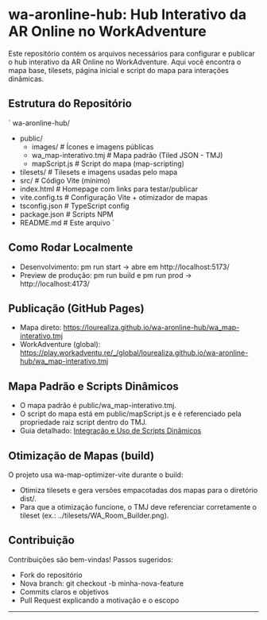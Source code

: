 ﻿# wa-aronline-hub: Hub Interativo da AR Online no WorkAdventure

Este repositório contém os arquivos necessários para configurar e publicar o hub interativo da AR Online no WorkAdventure. Aqui você encontra o mapa base, tilesets, página inicial e script do mapa para interações dinâmicas.

## Estrutura do Repositório

`
wa-aronline-hub/
- public/
  - images/                 # Ícones e imagens públicas
  - wa_map-interativo.tmj   # Mapa padrão (Tiled JSON - TMJ)
  - mapScript.js            # Script do mapa (map-scripting)
- tilesets/                 # Tilesets e imagens usadas pelo mapa
- src/                      # Código Vite (mínimo)
- index.html                # Homepage com links para testar/publicar
- vite.config.ts            # Configuração Vite + otimizador de mapas
- tsconfig.json             # TypeScript config
- package.json              # Scripts NPM
- README.md                 # Este arquivo
`

## Como Rodar Localmente

- Desenvolvimento: 
pm run start → abre em http://localhost:5173/
- Preview de produção: 
pm run build e 
pm run prod → http://localhost:4173/

## Publicação (GitHub Pages)

- Mapa direto: https://lourealiza.github.io/wa-aronline-hub/wa_map-interativo.tmj
- WorkAdventure (global): https://play.workadventu.re/_/global/lourealiza.github.io/wa-aronline-hub/wa_map-interativo.tmj

## Mapa Padrão e Scripts Dinâmicos

- O mapa padrão é public/wa_map-interativo.tmj.
- O script do mapa está em public/mapScript.js e é referenciado pela propriedade raiz script dentro do TMJ.
- Guia detalhado: [Integração e Uso de Scripts Dinâmicos](integracao-uso-scripts-dinamicos.md)

## Otimização de Mapas (build)

O projeto usa wa-map-optimizer-vite durante o build:
- Otimiza tilesets e gera versões empacotadas dos mapas para o diretório dist/.
- Para que a otimização funcione, o TMJ deve referenciar corretamente o tileset (ex.: ../tilesets/WA_Room_Builder.png).

## Contribuição

Contribuições são bem-vindas! Passos sugeridos:
- Fork do repositório
- Nova branch: git checkout -b minha-nova-feature
- Commits claros e objetivos
- Pull Request explicando a motivação e o escopo

---
